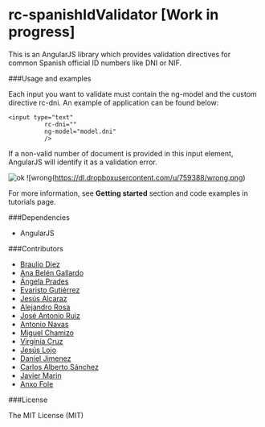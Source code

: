 # rc-spanishIdValidator [Work in progress] 

This is an AngularJS library which provides validation directives for common Spanish official ID numbers like DNI or NIF.

###Usage and examples

Each input you want to validate must contain the ng-model and the custom directive rc-dni. An example of application can be found below:

```
<input type="text" 
          rc-dni=""
          ng-model="model.dni" 
          />
```


If a non-valid number of document is provided in this input element, AngularJS will identify it as a validation error.

![ok](https://dl.dropboxusercontent.com/u/759388/ok.png)
![wrong(https://dl.dropboxusercontent.com/u/759388/wrong.png)


For more information, see **Getting started** section and code examples in tutorials page.

###Dependencies
* AngularJS

###Contributors
* [Braulio Diez](https://github.com/brauliodiez)
* [Ana Belén Gallardo](https://github.com/anenchu) 
* [Ángela Prades](https://github.com/AngelaPrades) 
* [Evaristo Gutiérrez](https://github.com/varyvol)
* [Jesús Alcaraz](https://github.com/jesus751990)
* [Alejandro Rosa](https://github.com/arp82)
* [José Antonio Ruiz](https://github.com/JoseAntonioRuiz)
* [Antonio Navas](https://github.com/antonionavas)
* [Miguel Chamizo](https://github.com/MiguelChamizo)
* [Virginia Cruz](https://github.com/virgy87)
* [Jesús Lojo](https://github.com/jesusweb)
* [Daniel Jimenez](https://github.com/enterdanix)
* [Carlos Alberto Sánchez](https://github.com/casaki)
* [Javier Marin](https://github.com/javiermarin)
* [Anxo Fole](https://github.com/anxofole)

###License

The MIT License (MIT)
